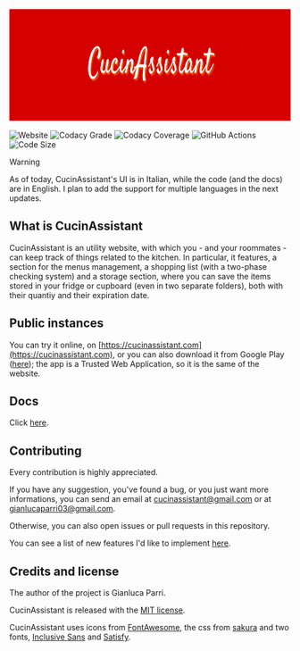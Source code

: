 <img src="web/assets/banner.png" height="200px">

![Website](https://up.gianlucaparri.me/api/badge/8/status)
![Codacy Grade](https://img.shields.io/codacy/grade/54e56adbe15f43568a1819224319b423)
![Codacy Coverage](https://img.shields.io/codacy/coverage/54e56adbe15f43568a1819224319b423)
![GitHub Actions](https://img.shields.io/github/actions/workflow/status/gianluparri03/cucinassistant/push.yml)
![Code Size](https://img.shields.io/github/languages/code-size/gianluparri03/cucinassistant)

> [!WARNING]
> As of today, CucinAssistant's UI is in Italian, while the code (and the docs) are in English. I plan to add the support for multiple languages in the next updates.


## What is CucinAssistant

CucinAssistant is an utility website, with which you - and your roommates - can keep track of things
related to the kitchen. In particular, it features, a section for the menus management, a
shopping list (with a two-phase checking system) and a storage section, where you can save the items
stored in your fridge or cupboard (even in two separate folders), both with their quantiy and their expiration
date.  


## Public instances

You can try it online, on [https://cucinassistant.com](https://cucinassistant.com), or you can also download it
from Google Play ([here](https://play.google.com/store/apps/details?id=me.gianlucaparri.ca.twa)); the app is a
Trusted Web Application, so it is the same of the website.


## Docs

Click [here](docs/).

## Contributing

Every contribution is highly appreciated.

If you have any suggestion, you've found a bug, or you just want more informations,
you can send an email at [cucinassistant@gmail.com](mailto:cucinassistant@gmail.com) or at
[gianlucaparri03@gmail.com](mailto:gianlucaparri03@gmail.com).

Otherwise, you can also open issues or pull requests in this repository.

You can see a list of new features I'd like to implement [here](https://github.com/users/gianluparri03/projects/4).


## Credits and license

The author of the project is Gianluca Parri.

CucinAssistant is released with the [MIT license](LICENSE).

CucinAssistant uses icons from [FontAwesome](https://fontawesome.com/),
the css from [sakura](https://github.com/oxalorg/sakura) and two fonts,
[Inclusive Sans](https://fonts.google.com/specimen/Inclusive+Sans?query=inclusive+sans) and
[Satisfy](https://fonts.google.com/specimen/Satisfy?query=satisfy).
